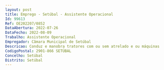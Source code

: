 ```yaml
--- 
layout: post
title: Emprego - Setúbal - Assistente Operacional
Id: 99613
Ref: OE202207/0852
DataAbertura: 2022-07-26
DataFecho: 2022-08-09
Trabalho: Assistente Operacional
Empregador: Câmara Municipal de Setúbal
Descricao: Conduz e manobra tratores com ou sem atrelado e ou máquinas agrícolas motorizadas, operando normalmente numa área restrita  recebe diariamente ordens sobre o serviço específico a desempenhar, que predominantemente compreende o transporte de materiais de obras em curso, podendo, em alguns casos, executar outro tipo de tarefas mais específicas, nomeadamente quando se trata de máquinas agrícolas, tais como lavrar, gradar, semear, ceifar, debulhar e aplicar tratamentos fitossanitários, verifica, limpa, afina e lubrifica o equipamento, tendo em vista a sua conservação e manutenção  abastece de combustível as viaturas  possuindo para tal um livro de requisições, cujo original preenche e entrega nos postos de abastecimento  procede a pequenas reparações, providenciando, em caso de avarias maiores, o arranjo da viatura que conduz  neste caso, bem como em situações de eventuais acidentes, participa ao sector de transportes  procede à arrumação da viatura no final do serviço, preenche e entrega diariamente no sector de transportes o boletim diário de viatura, mencionando o tipo de serviço, quilómetros efetuados e combustível introduzido.
CodigoPostal: 2901-866 SETÚBAL
Concelho: Setúbal
Distrito: Setúbal
--- 
```

